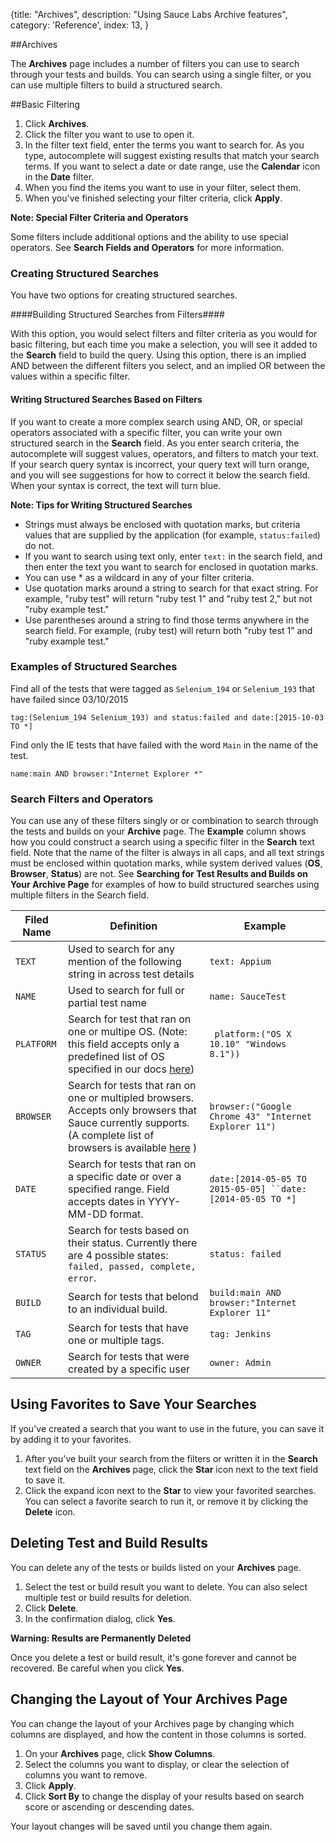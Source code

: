 {title: "Archives", description: "Using Sauce Labs Archive features", category: 'Reference', index: 13, }

##Archives

The **Archives** page includes a number of filters you can use to search through your tests and builds. You can search using a single filter, or you can use multiple filters to build a structured search.

##Basic Filtering

1.  Click **Archives**.
2.  Click the filter you want to use to open it.
3.  In the filter text field, enter the terms you want to search for.
    As you type, autocomplete will suggest existing results that match your search terms. If you want to select a date or date range, use the **Calendar** icon in the **Date** filter.
4.  When you find the items you want to use in your filter, select them.
5.  When you've finished selecting your filter criteria, click **Apply**.

**Note: Special Filter Criteria and Operators**

Some filters include additional options and the ability to use special operators. See **Search Fields and Operators** for more information.

### Creating Structured Searches

You have two options for creating structured searches.

####Building Structured Searches from Filters####

With this option, you would select filters and filter criteria as you would for basic filtering, but each time you make a selection, you will see it added to the **Search** field to build the query. Using this option, there is an implied AND between the different filters you select, and an implied OR between the values within a specific filter.

#### Writing Structured Searches Based on Filters

If you want to create a more complex search using AND, OR, or special operators associated with a specific filter, you can write your own structured search in the **Search** field. As you enter search criteria, the autocomplete will suggest values, operators, and filters to match your text. If your search query syntax is incorrect, your query text will turn orange, and you will see suggestions for how to correct it below the search field. When your syntax is correct, the text will turn blue.

**Note: Tips for Writing Structured Searches**

-   Strings must always be enclosed with quotation marks, but criteria values that are supplied by the application (for example, `status:failed`) do not.
-   If you want to search using text only, enter `text:` in the search field, and then enter the text you want to search for enclosed in quotation marks.
-   You can use \* as a wildcard in any of your filter criteria.
-   Use quotation marks around a string to search for that exact string. For example, "ruby test" will return "ruby test 1" and "ruby test 2," but not "ruby example test."
-   Use parentheses around a string to find those terms anywhere in the search field. For example, (ruby test) will return both "ruby test 1" and "ruby example test."

### Examples of Structured Searches


Find all of the tests that were tagged as `Selenium_194` or `Selenium_193` that have failed since 03/10/2015

`tag:(Selenium_194 Selenium_193) and status:failed and date:[2015-10-03 TO *]`

Find only the IE tests that have failed with the word `Main` in the name of the test.

`name:main AND browser:"Internet Explorer *"`

### Search Filters and Operators

You can use any of these filters singly or or combination to search through the tests and builds on your **Archive** page. The **Example** column shows how you could construct a search using a specific filter in the **Search** text field. Note that the name of the filter is always in all caps, and all text strings must be enclosed within quotation marks, while system derived values (**OS**, **Browser**, **Status**) are not. See **Searching for Test Results and Builds on Your Archive Page** for examples of how to build structured searches using multiple filters in the Search field.

Filed Name | Definition  | Example 
 ---------- | ----------- | ------- 
`TEXT`      | Used to search for any mention of the following string in across test details| `text: Appium` 
`NAME`      | Used to search for full or partial test name| `name: SauceTest` 
`PLATFORM`        | Search for test that ran on one or multipe OS. (Note: this field accepts only a predefined list of OS specified in our docs [here](https://saucelabs.com/platforms/))| ` platform:("OS X 10.10" "Windows 8.1"))` 
`BROWSER`   | Search for tests that ran on one or multipled browsers. Accepts only browsers that Sauce currently supports.  (A complete list of browsers is available [here](https://saucelabs.com/platforms/) ) | `browser:("Google Chrome 43" "Internet Explorer 11")`
`DATE`      | Search for tests that ran on a specific date or over a specified range. Field accepts dates in YYYY-MM-DD format.| `date:[2014-05-05 TO 2015-05-05] ``date:[2014-05-05 TO *] `
`STATUS`    | Search for tests based on their status. Currently there are 4 possible states: `failed, passed, complete, error`.| `status: failed`
`BUILD`     | Search for tests that belond to an individual build. | `build:main AND browser:"Internet Explorer 11" ` 
`TAG`       | Search for tests that have one or multiple tags. |`tag: Jenkins`
`OWNER`     | Search for tests that were created by a specific user|`owner: Admin`



Using Favorites to Save Your Searches
-------------------------------------

If you've created a search that you want to use in the future, you can save it by adding it to your favorites.

1.  After you've built your search from the filters or written it in the **Search** text field on the **Archives** page, click the **Star** icon next to the text field to save it.
2.  Click the expand icon next to the **Star** to view your favorited searches.
    You can select a favorite search to run it, or remove it by clicking the **Delete** icon.

Deleting Test and Build Results
-------------------------------

You can delete any of the tests or builds listed on your **Archives** page.

1.  Select the test or build result you want to delete.
    You can also select multiple test or build results for deletion.
2.  Click **Delete**.
3.  In the confirmation dialog, click **Yes**.

**Warning: Results are Permanently Deleted**

Once you delete a test or build result, it's gone forever and cannot be recovered. Be careful when you click **Yes**.

Changing the Layout of Your Archives Page
-----------------------------------------

You can change the layout of your Archives page by changing which columns are displayed, and how the content in those columns is sorted.

1.  On your **Archives** page, click **Show Columns**.
2.  Select the columns you want to display, or clear the selection of columns you want to remove.
3.  Click **Apply**.
4.  Click **Sort By** to change the display of your results based on search score or ascending or descending dates.

Your layout changes will be saved until you change them again.

